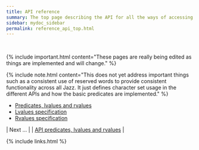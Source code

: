 ```yaml
---
title: API reference
summary: The top page describing the API for all the ways of accessing Jazz blocks (Bebop, Http, R and Python).
sidebar: mydoc_sidebar
permalink: reference_api_top.html
---
```


<br/>

{% include important.html content="These pages are really being edited as things are implemented and will change." %}

{% include note.html content="This does not yet address important things such as a consistent use of reserved words to provide consistent
functionality across all Jazz. It just defines character set usage in the different APIs and how the basic predicates are implemented." %}

 * [Predicates, lvalues and rvalues](reference_api_predicates_lvalues_rvalues.html)
 * [Lvalues specification](reference_api_lvalues_specification.html)
 * [Rvalues specification](reference_api_rvalues_specification.html)

| <span class="label label-info">Next ...</span> |
| [API predicates, lvalues and rvalues](reference_api_predicates_lvalues_rvalues.html) |

{% include links.html %}
